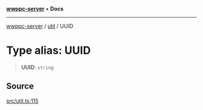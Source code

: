 [**wwppc-server**](../../README.md) • **Docs**

***

[wwppc-server](../../modules.md) / [util](../README.md) / UUID

# Type alias: UUID

> **UUID**: `string`

## Source

[src/util.ts:115](https://github.com/WWPPC/WWPPC-server/blob/5af5647ee3617fa27e87b8a991f7e99d942ffb71/src/util.ts#L115)
